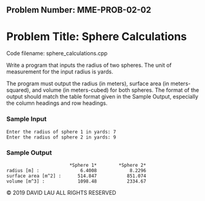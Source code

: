 Problem Number: MME-PROB-02-02
------------------------------

Problem Title: Sphere Calculations
==================================

Code filename: sphere_calculations.cpp

Write a program that inputs the radius of two spheres. The unit of measurement for the input radius is yards.

The program must output the radius (in meters), surface area (in meters-squared), and volume (in meters-cubed) for both spheres. The format of the output should match the table format given in the Sample Output, especially the column headings and row headings.

### Sample Input

    Enter the radius of sphere 1 in yards: 7
    Enter the radius of sphere 2 in yards: 9

### Sample Output

                           *Sphere 1*        *Sphere 2*
    radius [m] :               6.4008            8.2296
    surface area [m^2] :      514.847           851.074
    volume [m^3] :            1098.48           2334.67

© 2019 DAVID LAU ALL RIGHTS RESERVED
